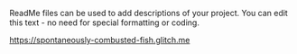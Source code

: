 ReadMe files can be used to add descriptions of your project. You can edit this text - no need for special formatting or coding.

https://spontaneously-combusted-fish.glitch.me
